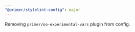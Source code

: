 ```yaml
---
"@primer/stylelint-config": major
---
```


Removing `primer/no-experimental-vars` plugin from config.

